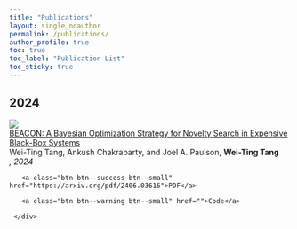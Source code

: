 ```yaml
--- 
title: "Publications" 
layout: single_noauthor 
permalink: /publications/ 
author_profile: true 
toc: true 
toc_label: "Publication List" 
toc_sticky: true 
---
```

## 2024

 <div class="publication">          
   <link rel="stylesheet" href="/assets/css/my.css">         
   <div class="img"><a href="https://arxiv.org/pdf/2406.03616"><img class="img_responsive" src="/images/BEACON.png"></a></div>         
   <div class="text">         
     <div class="title"><a name="Tang2024" href="https://arxiv.org/abs/2309.16597">BEACON: A Bayesian Optimization Strategy for Novelty Search in Expensive Black-Box Systems</a></div>         
     <div class="authors">Wei-Ting Tang, Ankush Chakrabarty, and Joel A. Paulson, <strong>Wei-Ting Tang</strong>         
     </div>         
     <div>         
       <em>, 2024</em> 
 <br> 
 
       <a class="btn btn--success btn--small" href="https://arxiv.org/pdf/2406.03616">PDF</a>         
          
       <a class="btn btn--warning btn--small" href="">Code</a>         
         
     </div>         
   </div>         
 </div> 
 <br>









